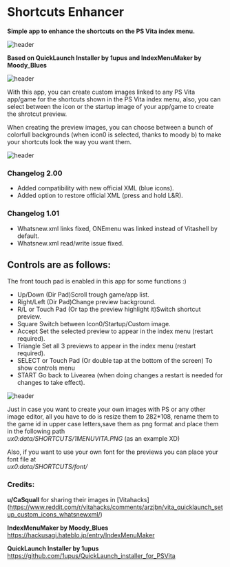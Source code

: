 # Shortcuts Enhancer
**Simple app to enhance the shortcuts on the PS Vita index menu.**

![header](SCREENSHOT/intro.png)

**Based on QuickLaunch Installer by 1upus and IndexMenuMaker by Moody_Blues**

![header](SCREENSHOT/intro3.png)

With this app, you can create custom images linked to any PS Vita app/game for the shortcuts shown in the PS Vita index menu, also, you can select between the icon or the startup image of your app/game to create the shrotcut preview.

When creating the preview images, you can choose between a bunch of colorfull backgrounds (when icon0 is selected, thanks to moody b) to make your shortcuts look the way you want them.

![header](SCREENSHOT/intro2.png)

### Changelog 2.00 ###
- Added compatibility with new official XML (blue icons).<br>
- Added option to restore official XML (press and hold L&R).<br>

### Changelog 1.01 ###
- Whatsnew.xml links fixed, ONEmenu was linked instead of Vitashell by default.<br>
- Whatsnew.xml read/write issue fixed.<br>

## Controls are as follows: ##

The front touch pad is enabled in this app for some functions :)
 
- Up/Down                   (Dir Pad)Scroll trough game/app list.<br>
- Right/Left                (Dir Pad)Change preview background.<br>
- R/L or Touch Pad          (Or tap the preview highlight it)Switch shortcut preview.<br>
- Square                    Switch between Icon0/Startup/Custom image.<br>
- Accept                    Set the selected preview to appear in the index menu (restart required).<br>
- Triangle                  Set all 3 previews to appear in the index menu (restart required).<br>
- SELECT or Touch Pad       (Or double tap at the bottom of the screen) To show controls menu<br>
- START                     Go back to Livearea (when doing changes a restart is needed for changes to take effect).<br>

![header](SCREENSHOT/intro4.png)

Just in case you want to create your own images with PS or any other image editor, all you have to do is resize them to 282*108, rename them to the game id in upper case letters,save them as png format and place them in the following path<br>
*ux0:data/SHORTCUTS/1MENUVITA.PNG*  (as an example XD)

Also, if you want to use your own font for the previews you can place your font file at<br>
*ux0:data/SHORTCUTS/font/*

### Credits: ###

**u/CaSquall** for sharing their images in [Vitahacks]
(https://www.reddit.com/r/vitahacks/comments/arzjbn/vita_quicklaunch_setup_custom_icons_whatsnewxml/)

**IndexMenuMaker by Moody_Blues** https://hackusagi.hateblo.jp/entry/IndexMenuMaker

**QuickLaunch Installer by 1upus** https://github.com/1upus/QuickLaunch_installer_for_PSVita

